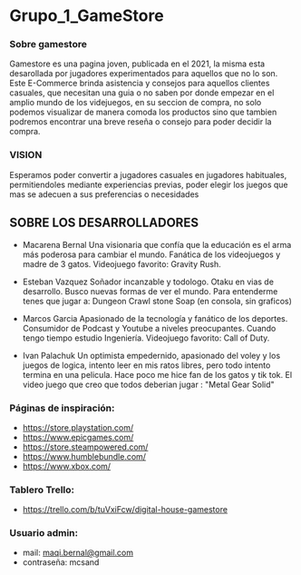 # Grupo_1_GameStore

### Sobre gamestore

Gamestore es una pagina joven, publicada en el 2021, la misma esta desarollada por jugadores experimentados para aquellos que no lo son. Este E-Commerce brinda asistencia y consejos para aquellos clientes casuales, que necesitan una guia o no saben por donde empezar en el amplio mundo de los videjuegos, en su seccion de compra, no solo podemos visualizar de manera comoda los productos sino que tambien podremos encontrar una breve reseña o consejo para poder decidir la compra. 


### VISION
Esperamos poder convertir a jugadores casuales en jugadores habituales, permitiendoles mediante experiencias previas, poder elegir los juegos que mas se adecuen a sus preferencias o necesidades

## SOBRE LOS DESARROLLADORES

 - Macarena Bernal 
    Una visionaria que confía que la educación es el arma más poderosa para cambiar el mundo. Fanática de los videojuegos y madre de 3 gatos. Videojuego favorito: Gravity Rush.

 - Esteban Vazquez
   Soñador incanzable y todologo. Otaku en vias de desarrollo. Busco nuevas formas de ver el mundo.  Para entenderme tenes que jugar a: Dungeon Crawl stone Soap (en consola, sin graficos)

 - Marcos Garcia
    Apasionado de la tecnología y fanático de los deportes. Consumidor de Podcast y Youtube a niveles preocupantes. Cuando tengo tiempo estudio Ingeniería. Videojuego favorito: Call of Duty.

 - Ivan Palachuk
    Un optimista empedernido, apasionado del voley y los juegos de logica, intento leer en mis ratos libres, pero todo intento termina en una pelicula. Hace poco me hice fan de los gatos y tik tok. El video juego que creo que todos deberian jugar : "Metal Gear Solid"

### Páginas de inspiración:

 - https://store.playstation.com/
 - https://www.epicgames.com/
 - https://store.steampowered.com/
 - https://www.humblebundle.com/
 - https://www.xbox.com/

### Tablero Trello:

- https://trello.com/b/tuVxiFcw/digital-house-gamestore

### Usuario admin:

- mail: maqi.bernal@gmail.com
- contraseña: mcsand


